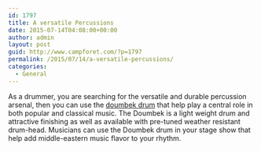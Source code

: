 ```yaml
---
id: 1797
title: A versatile Percussions
date: 2015-07-14T04:08:00+00:00
author: admin
layout: post
guid: http://www.campforet.com/?p=1797
permalink: /2015/07/14/a-versatile-percussions/
categories:
  - General
---
```

As a drummer, you are searching for the versatile and durable percussion arsenal, then you can use the [doumbek drum](http://www.musiciansfriend.com/drums-percussion/remo-pretuned-diane-doumbek) that help play a central role in both popular and classical music. The Doumbek is a light weight drum and attractive finishing as well as available with pre-tuned weather resistant drum-head. Musicians can use the Doumbek drum in your stage show that help add middle-eastern music flavor to your rhythm.